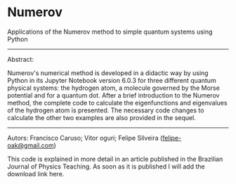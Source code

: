 # Numerov
Applications of the Numerov method to simple quantum systems using Python


****************************************************************************************
Abstract:

Numerov's numerical method is developed in a didactic way by using Python in its
Jupyter Notebook version 6.0.3 for three different quantum physical systems:
the hydrogen atom, a molecule governed by the Morse potential and for a quantum dot.
After a brief introduction to the Numerov method, the complete code to calculate 
the eigenfunctions and eigenvalues of the hydrogen atom is presented. 
The necessary code changes to calculate the other two examples are also provided in 
the sequel.

****************************************************************************************
Autors: Francisco Caruso; Vitor oguri; Felipe Silveira (felipe-oak@gmail.com)




This code is explained in more detail in an article published in the
Brazilian Journal of Physics Teaching. As soon as it is published I 
will add the download link here.
